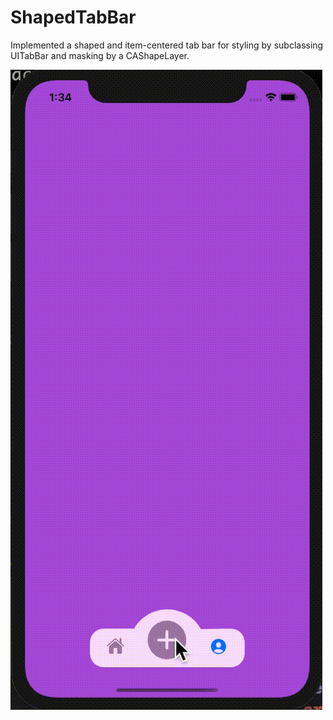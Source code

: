 # ShapedTabBar
Implemented a shaped and item-centered tab bar for styling by subclassing UITabBar and masking by a CAShapeLayer.

![Screenshot](shapedtabbar.gif)

